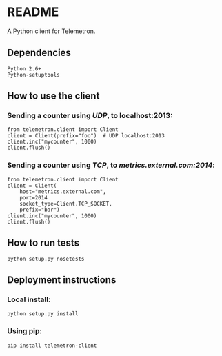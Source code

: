 # README #

A Python client for Telemetron.

## Dependencies

    Python 2.6+
    Python-setuptools


## How to use the client

### Sending a counter using _UDP_, to localhost:2013:


    from telemetron.client import Client
    client = Client(prefix="foo")  # UDP localhost:2013
    client.inc("mycounter", 1000)
    client.flush()


### Sending a counter using _TCP_, to _metrics.external.com:2014_:


    from telemetron.client import Client
    client = Client(
        host="metrics.external.com",
        port=2014
        socket_type=Client.TCP_SOCKET,
        prefix="bar")
    client.inc("mycounter", 1000)
    client.flush()


## How to run tests

    python setup.py nosetests


## Deployment instructions

### Local install:

    python setup.py install

### Using pip:

    pip install telemetron-client